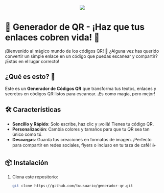<div align="center">
<img  src="img/logo.ico">
</div>

# 🎉 Generador de QR - ¡Haz que tus enlaces cobren vida! 🎉

¡Bienvenido al mágico mundo de los códigos QR! 🚀 ¿Alguna vez has querido convertir un simple enlace en un código que puedas escanear y compartir? ¡Estás en el lugar correcto!

## ¿Qué es esto? 🤔

Este es un **Generador de Códigos QR** que transforma tus textos, enlaces y secretos en códigos QR listos para escanear. ¡Es como magia, pero mejor!

## 🛠️ Características

- **Sencillo y Rápido**: Solo escribe, haz clic y ¡voilà! Tienes tu código QR.
- **Personalización**: Cambia colores y tamaños para que tu QR sea tan único como tú.
- **Descargas**: Guarda tus creaciones en formatos de imagen. ¡Perfecto para compartir en redes sociales, flyers o incluso en tu taza de café! ☕

## 📦 Instalación

1. Clona este repositorio:  
   ```bash
   git clone https://github.com/tuusuario/generador-qr.git
